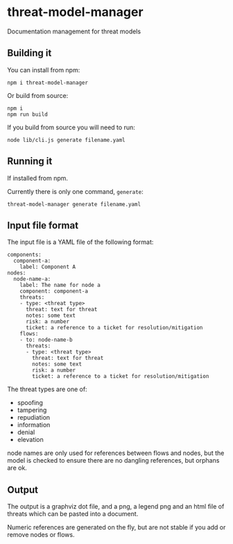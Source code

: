 # threat-model-manager

Documentation management for threat models

## Building it

You can install from npm:

    npm i threat-model-manager

Or build from source:

    npm i
    npm run build

If you build from source you will need to run:

    node lib/cli.js generate filename.yaml

## Running it

If installed from npm.

Currently there is only one command, `generate`:

    threat-model-manager generate filename.yaml

## Input file format

The input file is a YAML file of the following format:

    components:
      component-a:
        label: Component A
    nodes:
      node-name-a:
        label: The name for node a
        component: component-a
        threats:
        - type: <threat type>
          threat: text for threat
          notes: some text
          risk: a number
          ticket: a reference to a ticket for resolution/mitigation
        flows:
        - to: node-name-b
          threats:
          - type: <threat type>
            threat: text for threat
            notes: some text
            risk: a number
            ticket: a reference to a ticket for resolution/mitigation

The threat types are one of:

- spoofing
- tampering
- repudiation
- information
- denial
- elevation

node names are only used for references between flows and nodes, but the model is checked to ensure there are no dangling references, but orphans are ok.

## Output

The output is a graphviz dot file, and a png, a legend png and an html file of threats which can be pasted into a document.

Numeric references are generated on the fly, but are not stable if you add or remove nodes or flows.
